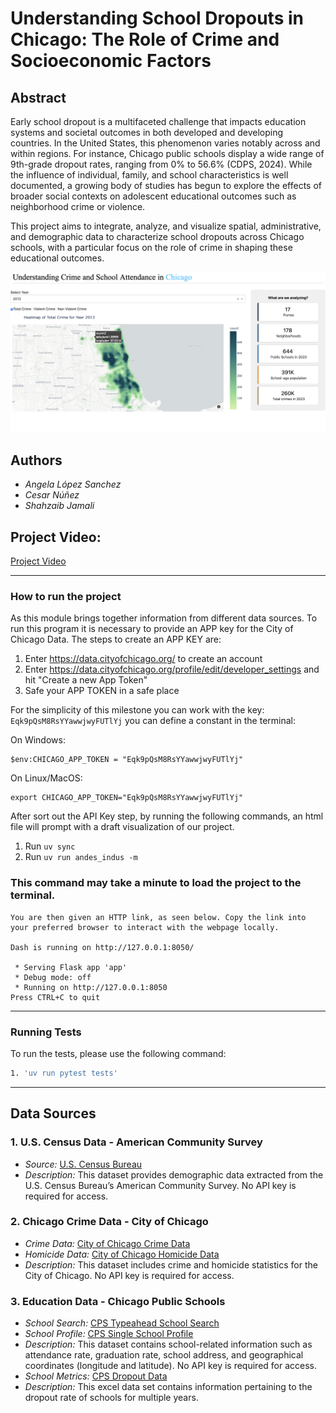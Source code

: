 # Understanding School Dropouts in Chicago: The Role of Crime and Socioeconomic Factors

## Abstract
Early school dropout is a multifaceted challenge that impacts education systems and societal outcomes in both developed and developing countries. In the United States, this phenomenon varies notably across and within regions. For instance, Chicago public schools display a wide range of 9th-grade dropout rates, ranging from 0% to 56.6% (CDPS, 2024). While the influence of individual, family, and school characteristics is well documented, a growing body of studies has begun to explore the effects of broader social contexts on adolescent educational outcomes such as neighborhood crime or violence. 

This project aims to integrate, analyze, and visualize spatial, administrative, and demographic data to characterize school dropouts across Chicago schools, with a particular focus on the role of crime in shaping these educational outcomes.

![screenshot](Project_screenshot.png)

## Authors
- *Angela López Sanchez*
- *Cesar Núñez*
- *Shahzaib Jamali*


## Project Video:
[Project Video](linktovideo)


***
### How to run the project

As this module brings together information from different data sources. To run this program it is necessary to provide an APP key for the City of Chicago Data.
The steps to create an APP KEY are:

1. Enter https://data.cityofchicago.org/ to create an account
2. Enter https://data.cityofchicago.org/profile/edit/developer_settings and hit "Create a new App Token"
4. Safe your APP TOKEN in a safe place 

For the simplicity of this milestone you can work with the key: `Eqk9pQsM8RsYYawwjwyFUTlYj`
you can define a constant in the terminal:

On Windows: 
```
$env:CHICAGO_APP_TOKEN = "Eqk9pQsM8RsYYawwjwyFUTlYj"
```
On Linux/MacOS:
```
export CHICAGO_APP_TOKEN="Eqk9pQsM8RsYYawwjwyFUTlYj"
```

After sort out the API Key step, by running the following commands, an html file will prompt with a draft visualization of our project. 

1. Run `uv sync`
2. Run `uv run andes_indus -m`

### This command may take a minute to load the project to the terminal.
```
You are then given an HTTP link, as seen below. Copy the link into your preferred browser to interact with the webpage locally.

Dash is running on http://127.0.0.1:8050/

 * Serving Flask app 'app'
 * Debug mode: off
 * Running on http://127.0.0.1:8050
Press CTRL+C to quit
```
***
### Running Tests

To run the tests, please use the following command:

```bash
1. 'uv run pytest tests'
```
***
## Data Sources

### 1. U.S. Census Data - American Community Survey
- *Source:* [U.S. Census Bureau](https://www.census.gov/programs-surveys/acs)
- *Description:* This dataset provides demographic data extracted from the U.S. Census Bureau’s American Community Survey. No API key is required for access.

### 2. Chicago Crime Data - City of Chicago
- *Crime Data:* [City of Chicago Crime Data](https://data.cityofchicago.org/Public-Safety/Crimes-Map/mw69-m6xi)
- *Homicide Data:* [City of Chicago Homicide Data](https://data.cityofchicago.org/Public-Safety/Homicides/ijzp-q8t2)
- *Description:* This dataset includes crime and homicide statistics for the City of Chicago. No API key is required for access.

### 3. Education Data - Chicago Public Schools
- *School Search:* [CPS Typeahead School Search](https://api.cps.edu/schoolprofile/Help/Api/GET-CPS-TypeaheadSchoolSearch_SearchValue)
- *School Profile:* [CPS Single School Profile](https://api.cps.edu/schoolprofile/Help/Api/GET-CPS-SingleSchoolProfile_SchoolID)
- *Description:* This dataset contains school-related information such as attendance rate, graduation rate, school address, and geographical coordinates (longitude and latitude). No API key is required for access.
- *School Metrics:* [CPS Dropout Data](https://www.cps.edu/about/district-data/metrics/)
- *Description:* This excel data set contains information pertaining to the dropout rate of schools for multiple years.

